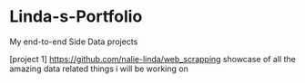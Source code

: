 # Linda-s-Portfolio
My end-to-end Side Data projects  

[project 1] https://github.com/nalie-linda/web_scrapping
 showcase of all the amazing data related things i will be working on 
